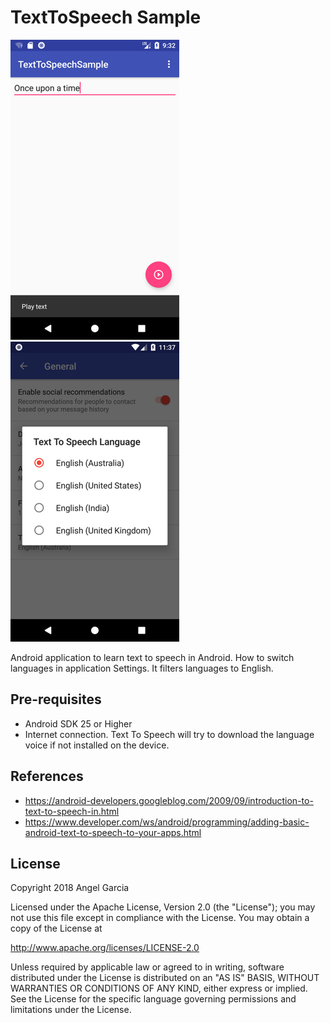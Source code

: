 TextToSpeech Sample
====================

![Scheme](/readmeImages/Screenshot_1521127242.png)
![Scheme](/readmeImages/Screenshot_1521200224.png)

Android application to learn text to speech in Android.
How to switch languages in application Settings.
It filters languages to English.


Pre-requisites
--------------
- Android SDK 25 or Higher
- Internet connection. Text To Speech will try to download the language voice if not installed on the device.


References
-------------
- https://android-developers.googleblog.com/2009/09/introduction-to-text-to-speech-in.html
- https://www.developer.com/ws/android/programming/adding-basic-android-text-to-speech-to-your-apps.html



## License

Copyright 2018 Angel Garcia

Licensed under the Apache License, Version 2.0 (the "License"); you may not use this file except in compliance with the License. You may obtain a copy of the License at

http://www.apache.org/licenses/LICENSE-2.0

Unless required by applicable law or agreed to in writing, software distributed under the License is distributed on an "AS IS" BASIS, WITHOUT WARRANTIES OR CONDITIONS OF ANY KIND, either express or implied. See the License for the specific language governing permissions and limitations under the License.


